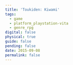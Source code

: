 ```yaml
---
title: 'Toukiden: Kiwami'
tags:
  - game
  - platform_playstation-vita
  - genre_rpg
digital: false
physical: true
guide: false
pending: false
date: 2015-09-08
permalink: false
---
```

